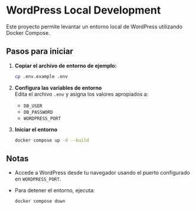 # WordPress Local Development

Este proyecto permite levantar un entorno local de WordPress utilizando Docker Compose.

## Pasos para iniciar

1. **Copiar el archivo de entorno de ejemplo:**

    ```bash
    cp .env.example .env
    ```

2. **Configura las variables de entorno**  
    Edita el archivo `.env` y asigna los valores apropiados a:

    - `DB_USER`
    - `DB_PASSWORD`
    - `WORDPRESS_PORT`

3. **Iniciar el entorno**

    ```bash
    docker compose up -d --build
    ```

## Notas

- Accede a WordPress desde tu navegador usando el puerto configurado en `WORDPRESS_PORT`.
- Para detener el entorno, ejecuta:

  ```bash
  docker compose down
  ```

